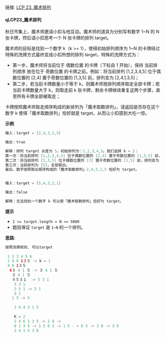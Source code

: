 链接:   [LCP 23. 魔术排列](https://leetcode-cn.com/problems/er94lq/)

#### qLCP23_魔术排列

秋日市集上，魔术师邀请小扣与他互动。魔术师的道具为分别写有数字 1~N 的 N 张卡牌，然后请小扣思考一个 N 张卡牌的排列 target。

魔术师的目标是找到一个数字 k（k >= 1），使得初始排列顺序为 1~N 的卡牌经过特殊的洗牌方式最终变成小扣所想的排列 target，特殊的洗牌方式为：

+ 第一步，魔术师将当前位于 偶数位置 的卡牌（下标自 1 开始），保持 当前排列顺序 放在位于 奇数位置 的卡牌之前。例如：将当前排列 [1,2,3,4,5] 位于偶数位置的 [2,4] 置于奇数位置的 [1,3,5] 前，排列变为 [2,4,1,3,5]；
+ 第二步，若当前卡牌数量小于等于 k，则魔术师按排列顺序取走全部卡牌；若当前卡牌数量大于 k，则取走前 k 张卡牌，剩余卡牌继续重复这两个步骤，直至所有卡牌全部被取走；

卡牌按照魔术师取走顺序构成的新排列为「魔术取数排列」，请返回是否存在这个数字 k 使得「魔术取数排列」恰好就是 target，从而让小扣感到大吃一惊。



**示例**

```java
输入：target = [2,4,3,1,5]

输出：true

解释：排列 target 长度为 5，初始排列为：1,2,3,4,5。我们选择 k = 2：
第一次：将当前排列 [1,2,3,4,5] 位于偶数位置的 [2,4] 置于奇数位置的 [1,3,5] 前，排列变为 [2,4,1,3,5]。取走前 2 张卡牌 2,4，剩余 [1,3,5]；
第二次：将当前排列 [1,3,5] 位于偶数位置的 [3] 置于奇数位置的 [1,5] 前，排列变为 [3,1,5]。取走前 2 张 3,1，剩余 [5]；
第三次：当前排列为 [5]，全部取出。
最后，数字按照取出顺序构成的「魔术取数排列」2,4,3,1,5 恰好为 target。

    
输入：target = [5,4,3,2,1]

输出：false

解释：无法找到一个数字 k 可以使「魔术取数排列」恰好为 target。
```

**提示**

- `1 <= target.length = N <= 5000`
- 题目保证 `target` 是 `1~N` 的一个排列。

**思路**: 

```java
按照洗牌规则, 可以target
    
 1 2 3 4 5 6
 2 4 6 1３５ -> k = 1
 4 6 1３５
  6３ 4 1 ５ -> ３ 4 1 ５
   ３ 4 1 ５
   ４５３１  -> 5 3 1
    5 3 1
    3 5 1 -> 5 1
    5 1
   1 5 -> 5
    
    2 6 4 3 1 5
    
    K = 2
    2 4 6 1 3 5 -> 2 4 ->
    6 1 3 5 -> 1 5 6 3 -> 1 5 - > 6 3 -> 3 6 -> 3 6
    2 4 1 5 3 6
    
```









